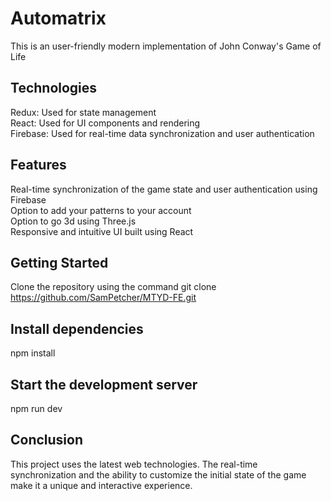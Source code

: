 # Automatrix
This is an user-friendly modern implementation of John Conway's Game of Life 

## Technologies
Redux: Used for state management\
React: Used for UI components and rendering\
Firebase: Used for real-time data synchronization and user authentication

## Features
Real-time synchronization of the game state and user authentication using Firebase\
Option to add your patterns to your account\
Option to go 3d using Three.js\
Responsive and intuitive UI built using React

## Getting Started
Clone the repository using the command 
git clone https://github.com/SamPetcher/MTYD-FE.git

## Install dependencies
npm install

## Start the development server
npm run dev

## Conclusion
This project uses the latest web technologies. The real-time synchronization and the ability to customize the initial state of the game make it a unique and interactive experience.
